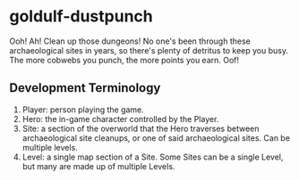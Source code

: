 # goldulf-dustpunch
Ooh! Ah! Clean up those dungeons! No one's been through these archaeological sites in years, so there's plenty of detritus to keep you busy. The more cobwebs you punch, the more points you earn. Oof!

## Development Terminology
1. Player: person playing the game.
2. Hero: the in-game character controlled by the Player.
3. Site: a section of the overworld that the Hero traverses between archaeological site cleanups, or one of said archaeological sites. Can be multiple levels.
4. Level: a single map section of a Site. Some Sites can be a single Level, but many are made up of multiple Levels.
